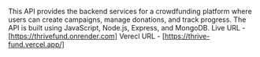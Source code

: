 This API provides the backend services for a crowdfunding platform where users can create campaigns, manage donations, and track progress. The API is built using JavaScript, Node.js, Express, and MongoDB.
Live URL - [https://thrivefund.onrender.com] 
Verecl URL - [https://thrive-fund.vercel.app/]
